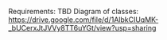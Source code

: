 Requirements: TBD
Diagram of classes: https://drive.google.com/file/d/1AlbkCIUqMK-_bUCerxJtJVVy8TT6uYGt/view?usp=sharing
